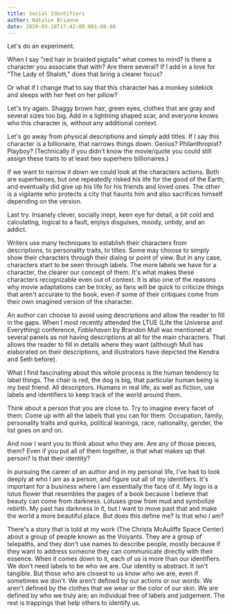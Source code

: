 ```yaml
---
title: Social Identifiers
author: Natalie Brianne
date: 2020-03-18T17:42:00.001-06:00
---
```


Let's do an experiment.

When I say "red hair in braided pigtails" what comes to mind? Is there a character you associate that with? Are there several? If I add in a love for "The Lady of Shalott," does that bring a clearer focus?

Or what if I change that to say that this character has a monkey sidekick and sleeps with her feet on her pillow?

Let's try again. Shaggy brown hair, green eyes, clothes that are gray and several sizes too big. Add in a lightning shaped scar, and everyone knows who this character is, without any additional context.

Let's go away from physical descriptions and simply add titles. If I say this character is a billionaire, that narrows things down. Genius? Philanthropist? Playboy? (Technically if you didn't know the movie/quote you could still assign these traits to at least two superhero billionaires.)

If we want to narrow it down we could look at the characters actions. Both are superheroes, but one repeatedly risked his life for the good of the Earth, and eventually did give up his life for his friends and loved ones. The other is a vigilante who protects a city that haunts him and also sacrifices himself depending on the version.

Last try. Insanely clever, socially inept, keen eye for detail, a bit cold and calculating, logical to a fault, enjoys disguises, moody, untidy, and an addict.

Writers use many techniques to establish their characters from descriptions, to personality traits, to titles. Some may choose to simply show their characters through their dialog or point of view. But in any case, characters start to be seen through labels. The more labels we have for a character, the clearer our concept of them. It's what makes these characters recognizable even out of context. It is also one of the reasons why movie adaptations can be tricky, as fans will be quick to criticize things that aren't accurate to the book, even if some of their critiques come from their own imagined version of the character.

An author can choose to avoid using descriptions and allow the reader to fill in the gaps. When I most recently attended the LTUE (Life the Universe and Everything) conference,&nbsp;<i>Fablehaven</i>&nbsp;by Brandon Mull was mentioned at several panels as not having descriptions at all for the main characters. That allows the reader to fill in details where they want (although Mull has elaborated on their descriptions, and illustrators have depicted the Kendra and Seth before).

What I find fascinating about this whole process is the human tendency to label things. The chair is red, the dog is big, that particular human being is my best friend. All descriptors. Humans in real life, as well as fiction, use labels and identifiers to keep track of the world around them.

Think about a person that you are close to. Try to imagine every facet of them. Come up with all the labels that you can for them. Occupation, family, personality traits and quirks, political leanings, race, nationality, gender, the list goes on and on.

And now I want you to think about who they are. Are any of those pieces, them? Even if you put all of them together, is that what makes up that person? Is that their identity?

In pursuing the career of an author and in my personal life, I've had to look deeply at who I am as a person, and figure out all of my identifiers. It's important for a business where I am essentially the face of it. My logo is a lotus flower that resembles the pages of a book because I believe that beauty can come from darkness. Lotuses grow from mud and symbolize rebirth. My past has darkness in it, but I want to move past that and make the world a more beautiful place. But does this define me? Is that who <i>I</i>&nbsp;am?

There's a story that is told at my work (The Christa McAuliffe Space Center) about a group of people known as the Voiyants. They are a group of telepaths, and they don't use names to describe people, mostly because if they want to address someone they can communicate directly with their essence. When it comes down to it, each of us is more than our identifiers. We don't need labels to be who we are. Our identity is abstract. It isn't tangible. But those who are closest to us know who we are, even if sometimes we don't. We aren't defined by our actions or our words. We aren't defined by the clothes that we wear or the color of our skin. We are defined by who we truly are; an individual free of labels and judgement. The rest is trappings that help others to identify us.&nbsp;
